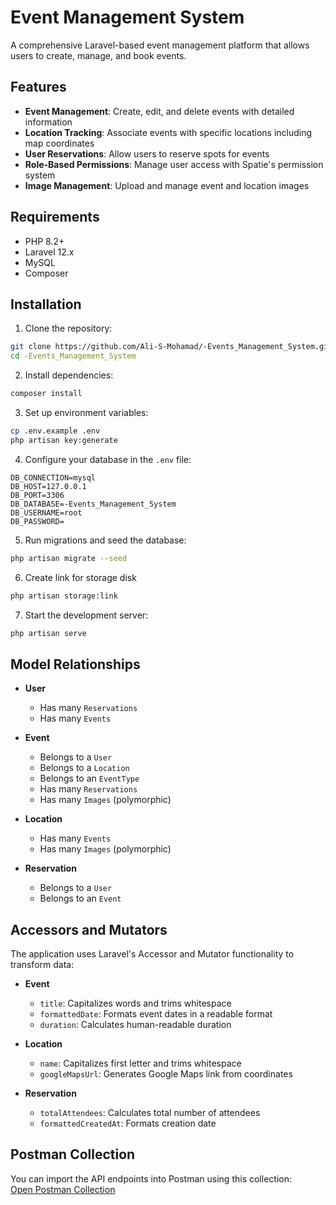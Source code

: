# Event Management System

A comprehensive Laravel-based event management platform that allows users to create, manage, and book events.

## Features

- **Event Management**: Create, edit, and delete events with detailed information
- **Location Tracking**: Associate events with specific locations including map coordinates
- **User Reservations**: Allow users to reserve spots for events
- **Role-Based Permissions**: Manage user access with Spatie's permission system
- **Image Management**: Upload and manage event and location images

## Requirements

- PHP 8.2+
- Laravel 12.x
- MySQL
- Composer

## Installation

1. Clone the repository:
```bash
git clone https://github.com/Ali-S-Mohamad/-Events_Management_System.git
cd -Events_Management_System
```

2. Install dependencies:
```bash
composer install
```

3. Set up environment variables:
```bash
cp .env.example .env
php artisan key:generate
```

4. Configure your database in the `.env` file:
```
DB_CONNECTION=mysql
DB_HOST=127.0.0.1
DB_PORT=3306
DB_DATABASE=-Events_Management_System
DB_USERNAME=root
DB_PASSWORD=
```

5. Run migrations and seed the database:
```bash
php artisan migrate --seed
```

6. Create link for storage disk
```bash
php artisan storage:link
```

7. Start the development server:
```bash
php artisan serve
```


## Model Relationships

- **User**
  - Has many `Reservations`
  - Has many `Events` 

- **Event**
  - Belongs to a `User`
  - Belongs to a `Location`
  - Belongs to an `EventType`
  - Has many `Reservations`
  - Has many `Images` (polymorphic)

- **Location**
  - Has many `Events`
  - Has many `Images` (polymorphic)

- **Reservation**
  - Belongs to a `User`
  - Belongs to an `Event`

## Accessors and Mutators

The application uses Laravel's Accessor and Mutator functionality to transform data:

- **Event**
  - `title`: Capitalizes words and trims whitespace
  - `formattedDate`: Formats event dates in a readable format
  - `duration`: Calculates human-readable duration

- **Location**
  - `name`: Capitalizes first letter and trims whitespace
  - `googleMapsUrl`: Generates Google Maps link from coordinates

- **Reservation**
  - `totalAttendees`: Calculates total number of attendees
  - `formattedCreatedAt`: Formats creation date



## Postman Collection

You can import the API endpoints into Postman using this collection:  
[Open Postman Collection]()
